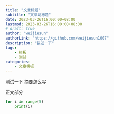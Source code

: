 ```yaml
---
title: "文章标题"
subtitle: "文章副标题"
date: 2023-03-26T16:00:00+08:00
lastmod: 2023-03-26T16:00:00+08:00
# draft: true
author: "weijiesun"
authorLink: "https://github.com/weijiesun1007"
description: "描述一下"
tags: 
    - 模板
    - 测试
categories: 
    - 文章模板
---
```

<!-- featuredImage: ""
featuredImagePreview: ""

hiddenFromHomePage: false
hiddenFromSearch: false
twemoji: false
lightgallery: true
ruby: true
fraction: true
fontawesome: true
linkToMarkdown: true
rssFullText: false

toc:
  enable: true
  auto: true
code:
  copy: true
  maxShownLines: 50
math:
  enable: false
  # ...
mapbox:
  # ...
share:
  enable: true
  # ...
comment:
  enable: true
  # ...
library:
  css:
    # someCSS = "some.css"
    # 位于 "assets/"
    # 或者
    # someCSS = "https://cdn.example.com/some.css"
  js:
    # someJS = "some.js"
    # 位于 "assets/"
    # 或者
    # someJS = "https://cdn.example.com/some.js"
seo:
  images: []
  # ... -->


测试一下 摘要怎么写

<!--more-->

正文部分
```python
for i in range(5)
    print(i)
```